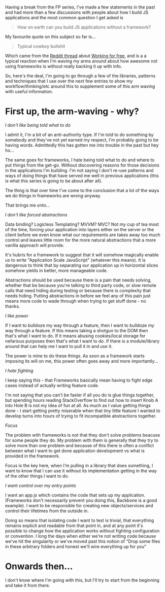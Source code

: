 Having a break from the FP series, I've made a few statements in the past and had more than a few discussions with people about how I build JS applications and the most common question I get asked is

  <blockquote>How on earth can you build JS applications without a framework?</blockquote>

My favourite quote on this subject so far is...

  <blockquote>Typical cowboy bullshit</blockquote>

Which came from the [Reddit thread](http://www.reddit.com/r/programming/comments/1hqmyj/working_for_free_and_what_it_taught_me/cawyy87) about [Working for free](/entries/working-for-free-and-what-it-taught-me.html), and is a a typical reaction when I'm waving my arms around about how awesome not using frameworks is without really backing it up with info.

So, here's the deal, I'm going to go through a few of the libraries, patterns and techniques that I use over the next few entries to show my workflow/thinking/etc around this to supplement some of this arm waving with useful information.

# First up, the arm-waving - why?

*I don't like being told what to do*

I admit it, I'm a bit of an anti-authority type. If I'm told to do something by somebody and they've not yet earned my respect, I'm probably going to be having words. Admittedly this has gotten me into trouble in the past but hey ho... 

The same goes for frameworks, I hate being told what to do and where to put things from the get-go. Without discovering reasons for those decisions in the applications I'm building. I'm not saying I don't re-use patterns and ways of doing things that have served me well in previous applications (this is what this series is going to be about after all). 

The thing is that over time I've come to the conclusion that a lot of the ways we do things in frameworks are *wrong* anyway.

That brings me onto...

*I don't like forced abstractions*

Data binding? Logicless Templating? MVVM? MVC? Not my cup of tea most of the time, forcing your application into layers either on the server or the client before we even know what our requirements are takes away too much control and leaves little room for the more natural abstractions that a more vanilla approach will provide.

It's hubris for a framework to suggest that it will somehow magically enable us to write "Application Scale JavaScript" (whatever this means). It is dangerous to think that by separating our application up in horizontal slices somehow yields in better, more manageable code.

Abstractions should be used because there is a pain that needs solving, whether that be because you're talking to third party code, or slow remote calls that need hiding during testing or because there is complexity that needs hiding. Putting abstractions in before we feel any of this pain just means more code to wade through when trying to get stuff done - no thanks.

*I like power*

If I want to bulldoze my way through a feature, then I want to bulldoze my way through a feature. If this means taking a shotgun to the DOM then that's what I want to do. If it means abusing cookies/local storage for nefarious purposes then that's what I want to do.  If there is a module/library around that can help me I want to pull it in and *use* it.

The power is mine to do these things. As soon as a framework starts imposing its will on me, this power often goes away and more importantly...

*I hate fighting*

I keep saying this - that Frameworks basically mean having to fight edge cases instead of actually writing feature code. 

I'm not saying that you can't be faster if all you do is glue things together, but spending hours reading StackOverflow to find out how to insert Knob A into Hole B is not my idea of fun at all. As much as I value getting things done - I start getting pretty miserable when that tiny little feature I wanted to develop turns into hours of trying to fit incompatible abstractions together.

*Focus*

The problem with frameworks is not that they don't solve problems beacuse for some people they do. My problem with them is generally that they try to solve more than one problem and because of this there is often a conflict between what I want to get done application development vs what is provided in the framework. 

Focus is the key here, when I'm pulling in a library that does something, I want to know that I can use it without its implementation getting in the way of the other things I want to do.

*I want control over my entry points*

I want an app.js which contains the code that sets up my application. (Frameworks don't necessarily prevent you doing this, Backbone is a good example). I want to be responsible for creating new objects/services and control their lifetimes from the outside in.

Doing so means that isolating code I want to test is trivial, that everything remains explicit and readable from that point in, and at any point it's possible to change how the application works without fighting configuration or convention. I long the days when either we're not writing code because we've hit the singularity or we've moved past this notion of "Drop some files in these arbitrary folders and honest we'll wire everything up for you"

# Onwards then...

I don't know where I'm going with this, but I'll try to start from the beginning and take it from there.



